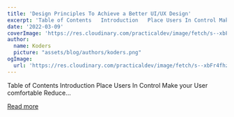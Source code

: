 ```yaml
---
title: 'Design Principles To Achieve a Better UI/UX Design'
excerpt: 'Table of Contents   Introduction   Place Users In Control Make your User comfortable Reduce...'
date: '2022-03-09'
coverImage: 'https://res.cloudinary.com/practicaldev/image/fetch/s--xbFr4fhz--/c_imagga_scale,f_auto,fl_progressive,h_420,q_auto,w_1000/https://dev-to-uploads.s3.amazonaws.com/uploads/articles/su6wqlyua9ytylxgrg3c.png'
author:
  name: Koders
  picture: "assets/blog/authors/koders.png"
ogImage:
  url: 'https://res.cloudinary.com/practicaldev/image/fetch/s--xbFr4fhz--/c_imagga_scale,f_auto,fl_progressive,h_420,q_auto,w_1000/https://dev-to-uploads.s3.amazonaws.com/uploads/articles/su6wqlyua9ytylxgrg3c.png'
---
```


Table of Contents   Introduction   Place Users In Control Make your User comfortable Reduce...

[Read more](https://dev.to/iayeshasahar/design-principles-to-achieve-a-better-uiux-design-pf3)
